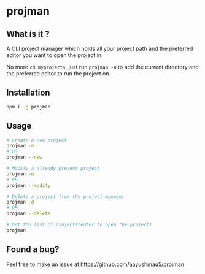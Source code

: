 # projman

## What is it ?

A CLI project manager which holds all your project path and the preferred editor you want to open the project in.

No more `cd myprojects`, just run `projman -n` to add the current directory and the preferred editor to run the project on.

## Installation

```sh
npm i -g projman
```

## Usage

```sh
# Create a new project
projman -n
# OR
projman --new

# Modify a already present project
projman -m
# OR
projman --modify

# Delete a project from the project manager
projman -d
# OR
projman --delete

# Get the list of projects(enter to open the project)
projman
```

## Found a bug?

Feel free to make an issue at https://github.com/aayushmau5/projman
